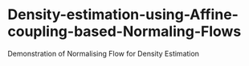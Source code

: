 # Density-estimation-using-Affine-coupling-based-Normaling-Flows
Demonstration of  Normalising Flow for Density Estimation
